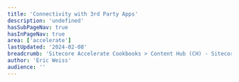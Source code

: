 ```yaml
---
title: 'Connectivity with 3rd Party Apps'
description: 'undefined'
hasSubPageNav: true
hasInPageNav: true
area: ['accelerate']
lastUpdated: '2024-02-08'
breadcrumb: 'Sitecore Accelerate Cookbooks > Content Hub (CH) - Sitecore Recipes > CH Implementation > CH Connectors and Integrations'
author: 'Eric Weiss'
audience: ''
---
```

